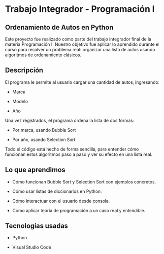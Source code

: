 # Trabajo Integrador - Programación I

## Ordenamiento de Autos en Python

Este proyecto fue realizado como parte del trabajo integrador final de la materia Programación I. Nuestro objetivo fue aplicar lo aprendido durante el curso para resolver un problema real: organizar una lista de autos usando algoritmos de ordenamiento clásicos.


## Descripción

El programa le permite al usuario cargar una cantidad de autos, ingresando:

- Marca

- Modelo

- Año

Una vez registrados, el programa ordena la lista de dos formas:

+ Por marca, usando Bubble Sort

+ Por año, usando Selection Sort

Todo el código está hecho de forma sencilla, para entender cómo funcionan estos algoritmos paso a paso y ver su efecto en una lista real.


## Lo que aprendimos

* Cómo funcionan Bubble Sort y Selection Sort con ejemplos concretos.

* Cómo usar listas de diccionarios en Python.

* Cómo interactuar con el usuario desde consola.

* Cómo aplicar teoría de programación a un caso real y entendible.


## Tecnologías usadas

- Python

- Visual Studio Code

